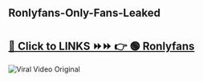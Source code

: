
 ## Ronlyfans-Only-Fans-Leaked

# <h2><a href="https://clipsfans.com/Ronlyfans&ref=git">🔗 Click to LINKS ⏩⏩ 👉 🟢 Ronlyfans </a></h2>

<a href="https://clipsfans.com/Ronlyfans&ref=git" rel="nofollow" data-target="animated-image.originalLink"><img src="https://i.ibb.co.com/xMMVF88/686577567.gif" alt="Viral Video Original" style="max-width: 100%; display: inline-block;" data-target="animated-image.originalImage"></a>
